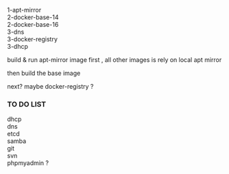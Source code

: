 
1-apt-mirror  
2-docker-base-14  
2-docker-base-16  
3-dns  
3-docker-registry  
3-dhcp  

build & run apt-mirror image first , all other images is rely on local apt mirror  

then build the base image  

next? maybe docker-registry ?  


### TO DO LIST
dhcp  
dns  
etcd  
samba  
git  
svn  
phpmyadmin ?  

